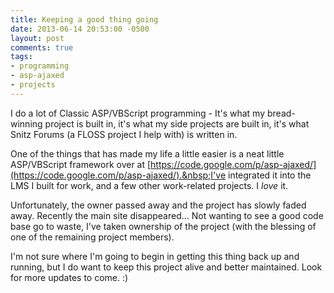 ```yaml
---
title: Keeping a good thing going
date: 2013-06-14 20:53:00 -0500
layout: post
comments: true
tags:
- programming
- asp-ajaxed
- projects
---
```


I do a lot of Classic ASP/VBScript programming - It's what my bread-winning project is built in, it's what my side projects are built in, it's what Snitz Forums (a FLOSS project I help with) is written in.

One of the things that has made my life a little easier is a neat little ASP/VBScript framework over at&nbsp;[https://code.google.com/p/asp-ajaxed/](https://code.google.com/p/asp-ajaxed/).&nbsp;I've integrated it into the LMS I built for work, and a few other work-related projects. I *love*&nbsp;it.

Unfortunately, the owner passed away and the project has slowly faded away. Recently the main site disappeared... Not wanting to see a good code base go to waste, I've taken ownership of the project (with the blessing of one of the remaining project members).

I'm not sure where I'm going to begin in getting this thing back up and running, but I do want to keep this project alive and better maintained. Look for more updates to come. :)